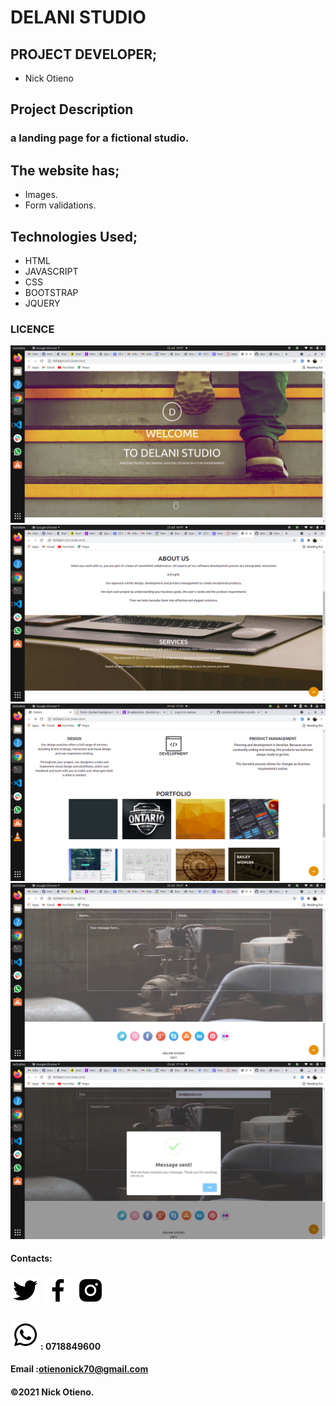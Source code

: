 # DELANI STUDIO
## PROJECT DEVELOPER;
* Nick Otieno

## Project Description
### a landing page for a fictional studio.

## The website has;
* Images.
* Form validations.
## Technologies Used;
* HTML
* JAVASCRIPT
* CSS
* BOOTSTRAP
* JQUERY


### LICENCE
<img src="assets/README-pics/number1.png" alt="intro page">
<img src="assets/README-pics/number2.png" alt="about us and services">
<img src="assets/README-pics/number3.png" alt="what we do and portfolio">
<img src="assets/README-pics/number4.png" alt="contact us and handles section">
<img src="assets/README-pics/number5.png" alt="contact us and handles section">



#### Contacts: 
<a href="https://twitter.com/the_nickotee"  target="_blank"> <img src="assets/README-pics/bxl-twitter.svg"></a>
    <a href="https://web.facebook.com/nick.ke.7334" target="_blank"> <img src="assets/README-pics/bxl-facebook.svg"></a>
        <a href="https://www.instagram.com/the_nickotee/" target="_blank"><img src="assets/README-pics/bxl-instagram-alt.svg"></a>


#### <a href="https://www.instagram.com/the_nickotee/" target="_blank"><img src="assets/README-pics/bxl-whatsapp.svg"></a>: 0718849600
#### Email :otienonick70@gmail.com
#### &copy;2021 Nick Otieno.
